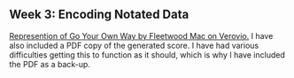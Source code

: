 ## Week 3: Encoding Notated Data 
[Represention of Go Your Own Way by Fleetwood Mac on Verovio.](https://naomim298.github.io/MCA-2019/data/verovio.html)
I have also included a PDF copy of the generated score. I have had various difficulties getting this to function as it should, which is why I have included the PDF as a back-up.
